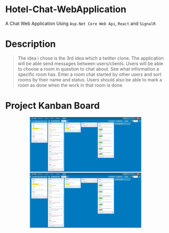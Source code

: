 # Hotel-Chat-WebApplication

A Chat Web Application Using <code>Asp.Net Core Web Api</code>, <code>React</code> and <code>SignalR</code> </br>

# Description

> The idea i chose is the 3rd idea which a twitter clone.
> The application will be able send messages between users/clients.
> Users will be able to choose a room in question to chat about. See what information a specific room has. Enter a room chat started by other users and sort rooms by their name and status. Users should also be able to mark a room as done when the work in that room is done.

# Project Kanban Board
<p align="center">
  <img src="KanbanBoard1.5.png" width="350" alt="kanban Board">
  <img src="KanbanBoard1.5.png" width="350" alt="Kanban Board">
</p>

